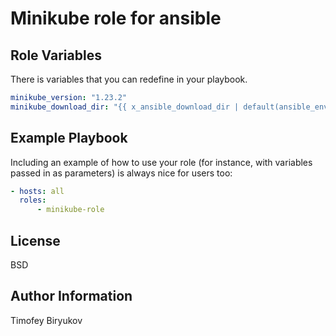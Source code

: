 Minikube role for ansible
=========

Role Variables
--------------
There is variables that you can redefine in your playbook.
```yaml
minikube_version: "1.23.2"
minikube_download_dir: "{{ x_ansible_download_dir | default(ansible_env.HOME + '/.ansible/tmp/downloads') }}"
```

Example Playbook
----------------

Including an example of how to use your role (for instance, with variables passed in as parameters) is always nice for users too:

```yaml
- hosts: all
  roles:
      - minikube-role
```

License
-------

BSD

Author Information
------------------

Timofey Biryukov
